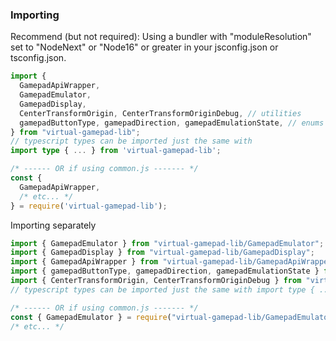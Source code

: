 ### Importing

Recommend (but not required): Using a bundler with "moduleResolution" set to "NodeNext" or "Node16" or greater in your jsconfig.json or tsconfig.json.

```typescript
import {
  GamepadApiWrapper,
  GamepadEmulator,
  GamepadDisplay,
  CenterTransformOrigin, CenterTransformOriginDebug, // utilities
  gamepadButtonType, gamepadDirection, gamepadEmulationState, // enums
} from "virtual-gamepad-lib";
// typescript types can be imported just the same with
import type { ... } from 'virtual-gamepad-lib';

/* ------ OR if using common.js ------- */
const {
  GamepadApiWrapper,
  /* etc... */
} = require('virtual-gamepad-lib');

```

Importing separately

```typescript
import { GamepadEmulator } from "virtual-gamepad-lib/GamepadEmulator";
import { GamepadDisplay } from "virtual-gamepad-lib/GamepadDisplay";
import { GamepadApiWrapper } from "virtual-gamepad-lib/GamepadApiWrapper";
import { gamepadButtonType, gamepadDirection, gamepadEmulationState } from "virtual-gamepad-lib/enums";
import { CenterTransformOrigin, CenterTransformOriginDebug } from "virtual-gamepad-lib/utilities";
// typescript types can be imported just the same with import type { ... } from 'virtual-gamepad-lib/...';

/* ------ OR if using common.js ------- */
const { GamepadEmulator } = require("virtual-gamepad-lib/GamepadEmulator");
/* etc... */
```

